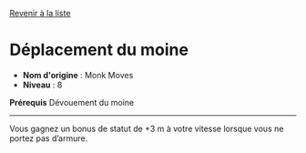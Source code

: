 [Revenir à la liste](..)

# Déplacement du moine

 * **Nom d'origine** : Monk Moves
 * **Niveau** : 8


<p><strong>Prérequis</strong> Dévouement du moine</p>
<hr>
<p>Vous gagnez un bonus de statut de +3 m à votre vitesse lorsque vous ne portez pas d’armure.</p>